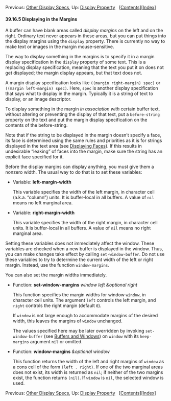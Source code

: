 <!-- This is the GNU Emacs Lisp Reference Manual
corresponding to Emacs version 27.2.

Copyright (C) 1990-1996, 1998-2021 Free Software Foundation,
Inc.

Permission is granted to copy, distribute and/or modify this document
under the terms of the GNU Free Documentation License, Version 1.3 or
any later version published by the Free Software Foundation; with the
Invariant Sections being "GNU General Public License," with the
Front-Cover Texts being "A GNU Manual," and with the Back-Cover
Texts as in (a) below.  A copy of the license is included in the
section entitled "GNU Free Documentation License."

(a) The FSF's Back-Cover Text is: "You have the freedom to copy and
modify this GNU manual.  Buying copies from the FSF supports it in
developing GNU and promoting software freedom." -->

<!-- Created by GNU Texinfo 6.7, http://www.gnu.org/software/texinfo/ -->

Previous: [Other Display Specs](Other-Display-Specs.html), Up: [Display Property](Display-Property.html)   \[[Contents](index.html#SEC_Contents "Table of contents")]\[[Index](Index.html "Index")]

#### 39.16.5 Displaying in the Margins

A buffer can have blank areas called *display margins* on the left and on the right. Ordinary text never appears in these areas, but you can put things into the display margins using the `display` property. There is currently no way to make text or images in the margin mouse-sensitive.

The way to display something in the margins is to specify it in a margin display specification in the `display` property of some text. This is a replacing display specification, meaning that the text you put it on does not get displayed; the margin display appears, but that text does not.

A margin display specification looks like `((margin right-margin) spec)` or `((margin left-margin) spec)`. Here, `spec` is another display specification that says what to display in the margin. Typically it is a string of text to display, or an image descriptor.

To display something in the margin *in association with* certain buffer text, without altering or preventing the display of that text, put a `before-string` property on the text and put the margin display specification on the contents of the before-string.

Note that if the string to be displayed in the margin doesn’t specify a face, its face is determined using the same rules and priorities as it is for strings displayed in the text area (see [Displaying Faces](Displaying-Faces.html)). If this results in undesirable “leaking” of faces into the margin, make sure the string has an explicit face specified for it.

Before the display margins can display anything, you must give them a nonzero width. The usual way to do that is to set these variables:

*   Variable: **left-margin-width**

    This variable specifies the width of the left margin, in character cell (a.k.a. “column”) units. It is buffer-local in all buffers. A value of `nil` means no left marginal area.

<!---->

*   Variable: **right-margin-width**

    This variable specifies the width of the right margin, in character cell units. It is buffer-local in all buffers. A value of `nil` means no right marginal area.

Setting these variables does not immediately affect the window. These variables are checked when a new buffer is displayed in the window. Thus, you can make changes take effect by calling `set-window-buffer`. Do not use these variables to try to determine the current width of the left or right margin. Instead, use the function `window-margins`.

You can also set the margin widths immediately.

*   Function: **set-window-margins** *window left \&optional right*

    This function specifies the margin widths for window `window`, in character cell units. The argument `left` controls the left margin, and `right` controls the right margin (default `0`).

    If `window` is not large enough to accommodate margins of the desired width, this leaves the margins of `window` unchanged.

    The values specified here may be later overridden by invoking `set-window-buffer` (see [Buffers and Windows](Buffers-and-Windows.html)) on `window` with its `keep-margins` argument `nil` or omitted.

<!---->

*   Function: **window-margins** *\&optional window*

    This function returns the width of the left and right margins of `window` as a cons cell of the form `(left . right)`<!-- /@w -->. If one of the two marginal areas does not exist, its width is returned as `nil`; if neither of the two margins exist, the function returns `(nil)`. If `window` is `nil`, the selected window is used.

Previous: [Other Display Specs](Other-Display-Specs.html), Up: [Display Property](Display-Property.html)   \[[Contents](index.html#SEC_Contents "Table of contents")]\[[Index](Index.html "Index")]
